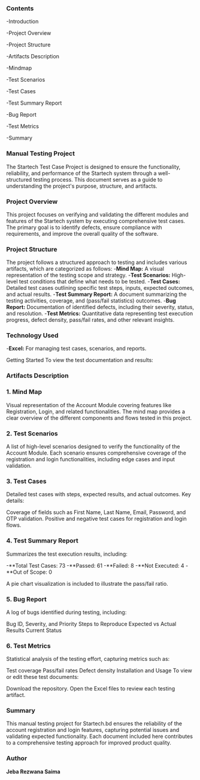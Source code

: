 
### **Contents**

-Introduction

-Project Overview

-Project Structure

-Artifacts Description

-Mindmap

-Test Scenarios

-Test Cases

-Test Summary Report

-Bug Report

-Test Metrics

-Summary


### **Manual Testing Project**
The Startech Test Case Project is designed to ensure the functionality, reliability, and performance of the Startech system through a well-structured testing process. This document serves as a guide to understanding the project's purpose, structure, and artifacts.

### **Project Overview**
This project focuses on verifying and validating the different modules and features of the Startech system by executing comprehensive test cases. The primary goal is to identify defects, ensure compliance with requirements, and improve the overall quality of the software.


### **Project Structure**
The project follows a structured approach to testing and includes various artifacts, which are categorized as follows:
-**Mind Map:** A visual representation of the testing scope and strategy.
-**Test Scenarios:** High-level test conditions that define what needs to be tested.
-**Test Cases:** Detailed test cases outlining specific test steps, inputs, expected outcomes, and actual results.
-**Test Summary Report:** A document summarizing the testing activities, coverage, and (pass/fail statistics) outcomes.
-**Bug Report:** Documentation of identified defects, including their severity, status, and resolution.
-**Test Metrics:** Quantitative data representing test execution progress, defect density, pass/fail rates, and other relevant insights.


### **Technology Used**
-**Excel:** For managing test cases, scenarios, and reports.

Getting Started
To view the test documentation and results:


### **Artifacts Description**
### 1. Mind Map
Visual representation of the Account Module covering features like Registration, Login, and related functionalities. The mind map provides a clear overview of the different components and flows tested in this project.

### 2. Test Scenarios
A list of high-level scenarios designed to verify the functionality of the Account Module. Each scenario ensures comprehensive coverage of the registration and login functionalities, including edge cases and input validation.

### 3. Test Cases
Detailed test cases with steps, expected results, and actual outcomes. Key details:

Coverage of fields such as First Name, Last Name, Email, Password, and OTP validation.
Positive and negative test cases for registration and login flows.

### 4. Test Summary Report
Summarizes the test execution results, including:

-**Total Test Cases: 73
-**Passed: 61
-**Failed: 8
-**Not Executed: 4
-**Out of Scope: 0

A pie chart visualization is included to illustrate the pass/fail ratio.

### 5. Bug Report
A log of bugs identified during testing, including:

Bug ID, Severity, and Priority
Steps to Reproduce
Expected vs Actual Results
Current Status


### 6. Test Metrics
Statistical analysis of the testing effort, capturing metrics such as:

Test coverage
Pass/fail rates
Defect density
Installation and Usage
To view or edit these test documents:

Download the repository.
Open the Excel files to review each testing artifact.


### **Summary**
This manual testing project for Startech.bd ensures the reliability of the account registration and login features, capturing potential issues and validating expected functionality. Each document included here contributes to a comprehensive testing approach for improved product quality.

### Author
**Jeba Rezwana Saima**

